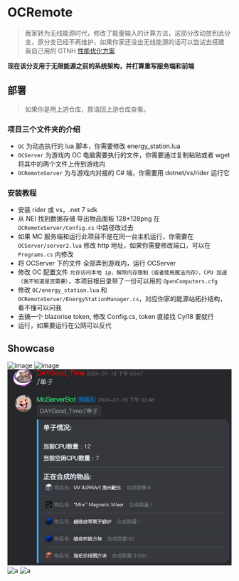 # OCRemote

> 我家转为无线能源时代，修改了能量输入的计算方法，这部分改动放到此分支，原分支已经不再维护，如果你家还没出无线能源的话可以尝试去搭建
> 我自己用的 GTNH [性能优化方案](docs/performance.md)

**现在该分支用于无限能源之前的系统架构，并打算重写服务端和前端**


## 部署

> 如果你是用上游仓库，那请回上游仓库查看。

### 项目三个文件夹的介绍

- `OC` 为动态执行的 lua 脚本，你需要修改 energy_station.lua
- `OCServer` 为游戏内 OC 电脑需要执行的文件，你需要通过复制粘贴或者 wget 将其中的两个文件上传到游戏内
- `OCRemoteServer` 为与游戏内对接的 C# 端，你需要用 dotnet/vs/rider 运行它

### 安装教程

- 安装 rider 或 vs，.net 7 sdk
- 从 NEI 找到数据存储 导出物品面板 128*128png 在 `OCRemoteServer/Config.cs` 中路径改过去
- 如果 MC 服务端和运行此项目不是在同一台主机运行，你需要在 `OCServer/server2.lua` 修改 http 地址，如果你需要修改端口，可以在 `Programs.cs` 内修改
- 将 OCServer 下的文件 全部弄到游戏内，运行 OCServer
- 修改 OC 配置文件 `允许访问本地 ip，解除内存限制（或者使用魔法内存），CPU 加速（我不知道是否需要）`，本项目根目录带了一份可以用的 `OpenComputers.cfg`
- 修改 `OC/energy_station.lua` 和 `OCRemoteServer/EnergyStationManager.cs`，对应你家的能源站拓扑结构，看不懂可以问我
- 去搞一个 blazorise token, 修改 Config.cs, token 直接找 Cyl18 要就行
- 运行，如果要运行在公网可以反代

## Showcase

![image](https://github.com/Cyl18/OCRemote/assets/14993992/d3087ffc-1a83-4a53-a0e3-c1687a12dd7c)
![image](https://github.com/Cyl18/OCRemote/assets/14993992/562ec288-e307-4f39-8424-63b20d757eef)
![a](docs/2.png)
![a](docs/3.5.jpg)
![a](docs/3.png)
